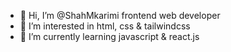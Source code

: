 - 👋 Hi, I’m @ShahMkarimi frontend web developer
- 👀 I’m interested in html, css & tailwindcss
- 🌱 I’m currently learning javascript & react.js




<!---
ShahMkarimi/ShahMkarimi is a ✨ special ✨ repository because its `README.md` (this file) appears on your GitHub profile.
You can click the Preview link to take a look at your changes.
--->
